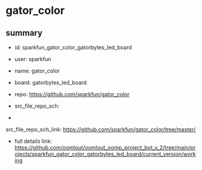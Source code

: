 # gator_color
 
## summary 
* id: sparkfun_gator_color_gatorbytes_led_board
* user: sparkfun
* name: gator_color
* board: gatorbytes_led_board
* repo: https://github.com/sparkfun/gator_color



* src_file_repo_sch: 
*
 src_file_repo_sch_link: https://github.com/sparkfun/gator_color/tree/master/
* full details link: https://github.com/oomlout/oomlout_oomp_project_bot_v_2/tree/main/projects/sparkfun_gator_color_gatorbytes_led_board/current_version/working  






